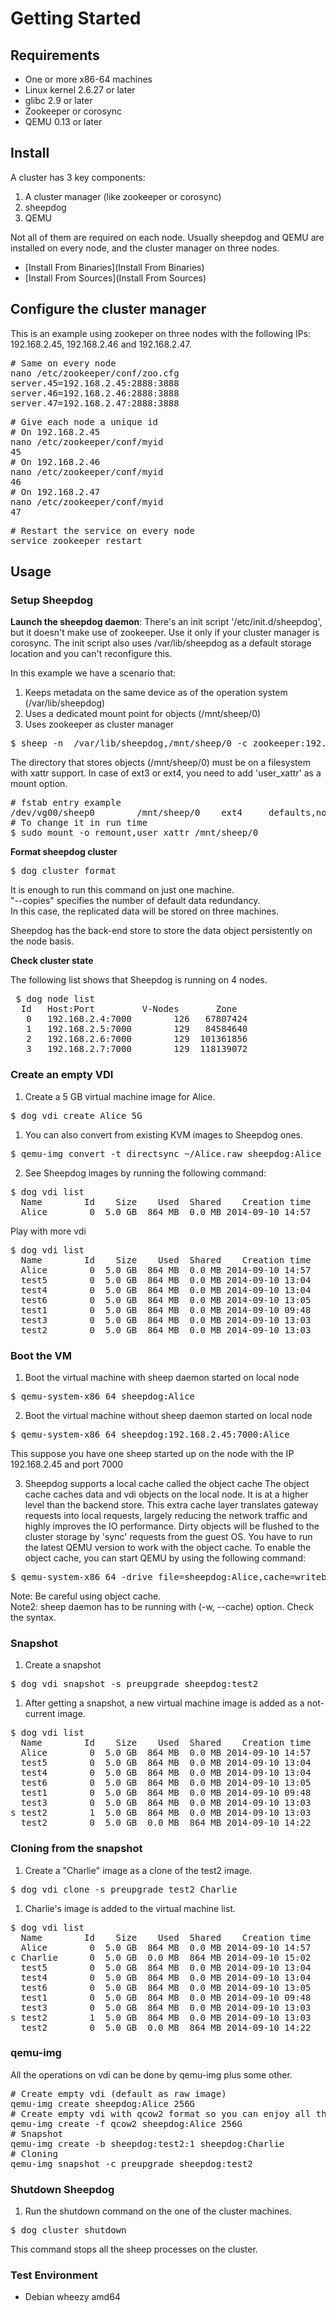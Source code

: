 # Getting Started

## Requirements
* One or more x86-64 machines
* Linux kernel 2.6.27 or later
* glibc 2.9 or later
* Zookeeper or corosync
* QEMU 0.13 or later

## Install

A cluster has 3 key components:

1. A cluster manager (like zookeeper or corosync)
1. sheepdog
1. QEMU

Not all of them are required on each node.
Usually sheepdog and QEMU are installed on every node, and the cluster manager on three nodes.

* [Install From Binaries](Install From Binaries)
* [Install From Sources](Install From Sources)

## Configure the cluster manager

This is an example using zookeper on three nodes with the following IPs: 192.168.2.45, 192.168.2.46 and 192.168.2.47.

<pre>
# Same on every node
nano /etc/zookeeper/conf/zoo.cfg
server.45=192.168.2.45:2888:3888
server.46=192.168.2.46:2888:3888
server.47=192.168.2.47:2888:3888
</pre>

<pre>
# Give each node a unique id
# On 192.168.2.45
nano /etc/zookeeper/conf/myid
45
# On 192.168.2.46
nano /etc/zookeeper/conf/myid
46
# On 192.168.2.47
nano /etc/zookeeper/conf/myid
47
</pre>

<pre>
# Restart the service on every node
service zookeeper restart
</pre>

## Usage

### Setup Sheepdog

**Launch the sheepdog daemon**: There's an init script '/etc/init.d/sheepdog', but it doesn't make use of zookeeper. Use it only if your cluster manager is corosync.
The init script also uses /var/lib/sheepdog as a default storage location and you can't reconfigure this.

In this example we have a scenario that:

1. Keeps metadata on the same device as of the operation system (/var/lib/sheepdog)
1. Uses a dedicated mount point for objects (/mnt/sheep/0)
1. Uses zookeeper as cluster manager

<pre>
$ sheep -n  /var/lib/sheepdog,/mnt/sheep/0 -c zookeeper:192.168.2.45:2181,192.168.2.46:2181,192.168.2.47:2181
</pre>

The directory that stores objects (/mnt/sheep/0) must be on a filesystem with xattr support. In case of ext3 or ext4, you need to add 'user_xattr' as a mount option.

<pre>
# fstab entry example
/dev/vg00/sheep0        /mnt/sheep/0    ext4     defaults,noatime,user_xattr      0       0
# To change it in run time
$ sudo mount -o remount,user_xattr /mnt/sheep/0
</pre>

**Format sheepdog cluster**
<pre>
$ dog cluster format
</pre>
It is enough to run this command on just one machine.  
"--copies" specifies the number of default data redundancy.  
In this case, the replicated data will be stored on three machines.

Sheepdog has the back-end store to store the data object persistently on the node basis. 

**Check cluster state**

The following list shows that Sheepdog is running on 4 nodes.
<pre>
 $ dog node list
  Id   Host:Port         V-Nodes       Zone
   0   192.168.2.4:7000        126   67807424
   1   192.168.2.5:7000        129   84584640
   2   192.168.2.6:7000        129  101361856
   3   192.168.2.7:7000        129  118139072
</pre>

### Create an empty VDI
1. Create a 5 GB virtual machine image for Alice.
<pre>
$ dog vdi create Alice 5G
</pre>

1. You can also convert from existing KVM images to Sheepdog ones.
<pre>
$ qemu-img convert -t directsync ~/Alice.raw sheepdog:Alice
</pre>

2. See Sheepdog images by running the following command:
<pre>
$ dog vdi list
  Name        Id    Size    Used  Shared    Creation time   VDI id  Copies  Tag
  Alice        0  5.0 GB  864 MB  0.0 MB 2014-09-10 14:57   15d167      3
</pre>
Play with more vdi
<pre>
$ dog vdi list
  Name        Id    Size    Used  Shared    Creation time   VDI id  Copies  Tag
  Alice        0  5.0 GB  864 MB  0.0 MB 2014-09-10 14:57   15d167      3
  test5        0  5.0 GB  864 MB  0.0 MB 2014-09-10 13:04   fd2c30      3              
  test4        0  5.0 GB  864 MB  0.0 MB 2014-09-10 13:04   fd2de4      3              
  test6        0  5.0 GB  864 MB  0.0 MB 2014-09-10 13:05   fd3149      3              
  test1        0  5.0 GB  864 MB  0.0 MB 2014-09-10 09:48   fd32fc      3              
  test3        0  5.0 GB  864 MB  0.0 MB 2014-09-10 13:03   fd3663      3              
  test2        0  5.0 GB  864 MB  0.0 MB 2014-09-10 13:03   fd3816      3
</pre>

### Boot the VM
1. Boot the virtual machine with sheep daemon started on local node
<pre>
$ qemu-system-x86_64 sheepdog:Alice
</pre>

2. Boot the virtual machine without sheep daemon started on local node
<pre>
$ qemu-system-x86_64 sheepdog:192.168.2.45:7000:Alice
</pre>
This suppose you have one sheep started up on the node with the IP 192.168.2.45 and port 7000

3. Sheepdog supports a local cache called the object cache
The object cache caches data and vdi objects on the local node. It is at a
higher level than the backend store. This extra cache layer translates gateway
requests into local requests, largely reducing the network traffic and highly
improves the IO performance.
Dirty objects will be flushed to the cluster storage by 'sync' requests from the
guest OS.
You have to run the latest QEMU version to work with the object cache. To enable the object cache,
you can start QEMU by using the following command:
<pre>
$ qemu-system-x86_64 -drive file=sheepdog:Alice,cache=writeback
</pre>
Note: Be careful using object cache.  
Note2: sheep daemon has to be running with (-w, --cache) option. Check the syntax.

### Snapshot
1. Create a snapshot
<pre>
$ dog vdi snapshot -s preupgrade sheepdog:test2
</pre>

1. After getting a snapshot, a new virtual machine image is added as a not-current image.
<pre>
$ dog vdi list
  Name        Id    Size    Used  Shared    Creation time   VDI id  Copies  Tag
  Alice        0  5.0 GB  864 MB  0.0 MB 2014-09-10 14:57   15d167      3
  test5        0  5.0 GB  864 MB  0.0 MB 2014-09-10 13:04   fd2c30      3              
  test4        0  5.0 GB  864 MB  0.0 MB 2014-09-10 13:04   fd2de4      3              
  test6        0  5.0 GB  864 MB  0.0 MB 2014-09-10 13:05   fd3149      3              
  test1        0  5.0 GB  864 MB  0.0 MB 2014-09-10 09:48   fd32fc      3              
  test3        0  5.0 GB  864 MB  0.0 MB 2014-09-10 13:03   fd3663      3              
s test2        1  5.0 GB  864 MB  0.0 MB 2014-09-10 13:03   fd3816      3    preupgrade
  test2        0  5.0 GB  0.0 MB  864 MB 2014-09-10 14:22   fd3817      3       
</pre>

### Cloning from the snapshot
1. Create a "Charlie" image as a clone of the test2 image.
<pre>
$ dog vdi clone -s preupgrade test2 Charlie
</pre>

1. Charlie's image is added to the virtual machine list.
<pre>
$ dog vdi list
  Name        Id    Size    Used  Shared    Creation time   VDI id  Copies  Tag
  Alice        0  5.0 GB  864 MB  0.0 MB 2014-09-10 14:57   15d167      3              
c Charlie      0  5.0 GB  0.0 MB  864 MB 2014-09-10 15:02   3ca881      3              
  test5        0  5.0 GB  864 MB  0.0 MB 2014-09-10 13:04   fd2c30      3              
  test4        0  5.0 GB  864 MB  0.0 MB 2014-09-10 13:04   fd2de4      3              
  test6        0  5.0 GB  864 MB  0.0 MB 2014-09-10 13:05   fd3149      3              
  test1        0  5.0 GB  864 MB  0.0 MB 2014-09-10 09:48   fd32fc      3              
  test3        0  5.0 GB  864 MB  0.0 MB 2014-09-10 13:03   fd3663      3              
s test2        1  5.0 GB  864 MB  0.0 MB 2014-09-10 13:03   fd3816      3    preupgrade
  test2        0  5.0 GB  0.0 MB  864 MB 2014-09-10 14:22   fd3817      3
</pre>

### qemu-img

All the operations on vdi can be done by qemu-img plus some other.
<pre>
# Create empty vdi (default as raw image)
qemu-img create sheepdog:Alice 256G
# Create empty vdi with qcow2 format so you can enjoy all the qcow2 features
qemu-img create -f qcow2 sheepdog:Alice 256G 
# Snapshot
qemu-img create -b sheepdog:test2:1 sheepdog:Charlie
# Cloning
qemu-img snapshot -c preupgrade sheepdog:test2
</pre>

### Shutdown Sheepdog
1. Run the shutdown command on the one of the cluster machines.
<pre>
$ dog cluster shutdown
</pre>

This command stops all the sheep processes on the cluster.

### Test Environment
* Debian wheezy amd64